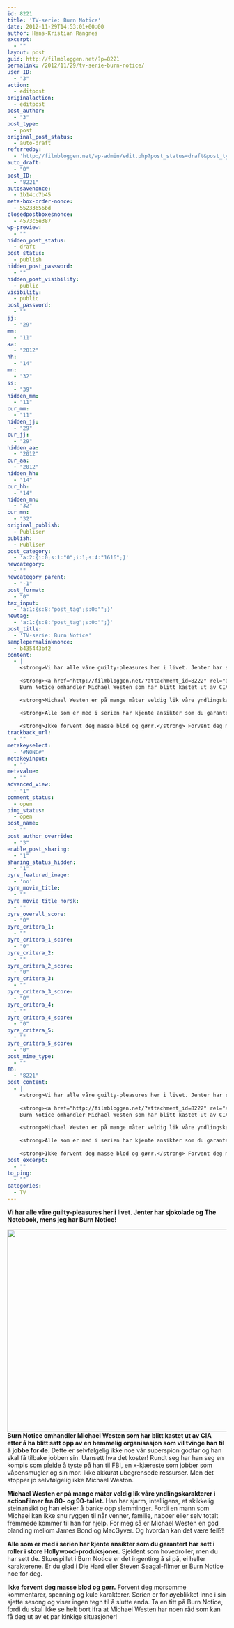 ```yaml
---
id: 8221
title: 'TV-serie: Burn Notice'
date: 2012-11-29T14:53:01+00:00
author: Hans-Kristian Rangnes
excerpt:
  - ""
layout: post
guid: http://filmbloggen.net/?p=8221
permalink: /2012/11/29/tv-serie-burn-notice/
user_ID:
  - "3"
action:
  - editpost
originalaction:
  - editpost
post_author:
  - "3"
post_type:
  - post
original_post_status:
  - auto-draft
referredby:
  - 'http://filmbloggen.net/wp-admin/edit.php?post_status=draft&post_type=post'
auto_draft:
  - "0"
post_ID:
  - "8221"
autosavenonce:
  - 1b14cc7b45
meta-box-order-nonce:
  - 55233656bd
closedpostboxesnonce:
  - 4573c5e387
wp-preview:
  - ""
hidden_post_status:
  - draft
post_status:
  - publish
hidden_post_password:
  - ""
hidden_post_visibility:
  - public
visibility:
  - public
post_password:
  - ""
jj:
  - "29"
mm:
  - "11"
aa:
  - "2012"
hh:
  - "14"
mn:
  - "32"
ss:
  - "39"
hidden_mm:
  - "11"
cur_mm:
  - "11"
hidden_jj:
  - "29"
cur_jj:
  - "29"
hidden_aa:
  - "2012"
cur_aa:
  - "2012"
hidden_hh:
  - "14"
cur_hh:
  - "14"
hidden_mn:
  - "32"
cur_mn:
  - "32"
original_publish:
  - Publiser
publish:
  - Publiser
post_category:
  - 'a:2:{i:0;s:1:"0";i:1;s:4:"1616";}'
newcategory:
  - ""
newcategory_parent:
  - "-1"
post_format:
  - "0"
tax_input:
  - 'a:1:{s:8:"post_tag";s:0:"";}'
newtag:
  - 'a:1:{s:8:"post_tag";s:0:"";}'
post_title:
  - 'TV-serie: Burn Notice'
samplepermalinknonce:
  - b435443bf2
content:
  - |
    <strong>Vi har alle våre guilty-pleasures her i livet. Jenter har sjokolade og The Notebook, mens jeg har Burn Notice!</strong><!--more-->
    
    <strong><a href="http://filmbloggen.net/?attachment_id=8222" rel="attachment wp-att-8222"><img class="alignnone size-large wp-image-8222" title="cast" src="http://filmbloggen.net/wp-content/uploads//2012/11/cast-620x465.jpg" alt="" width="620" height="465" /></a>
    Burn Notice omhandler Michael Westen som har blitt kastet ut av CIA etter å ha blitt satt opp av en hemmelig organisasjon som vil tvinge han til å jobbe for de</strong>. Dette er selvfølgelig ikke noe vår superspion godtar og han skal få tilbake jobben sin. Uansett hva det koster! Rundt seg har han seg en kompis som pleide å tyste på han til FBI, en x-kjæreste som jobber som våpensmugler og sin mor. Ikke akkurat ubegrensede ressurser. Men det stopper jo selvfølgelig ikke Michael Weston.
    
    <strong>Michael Westen er på mange måter veldig lik våre yndlingskarakterer i actionfilmer fra 80- og 90-tallet.</strong> Han har sjarm, intelligens, et skikkelig steinansikt og han elsker å banke opp slemminger. Fordi en mann som Michael kan ikke snu ryggen til når venner, familie, naboer eller selv totalt fremmede kommer til han for hjelp. For meg så er Michael Westen en god blanding mellom James Bond og MacGyver. Og hvordan kan det være feil?!
    
    <strong>Alle som er med i serien har kjente ansikter som du garantert har sett i roller i store Hollywood-produksjoner.</strong> Sjeldent som hovedroller, men du har sett de. Skuespillet i Burn Notice er det ingenting å si på, ei heller karakterene. Er du glad i Die Hard eller Steven Seagal-filmer er Burn Notice noe for deg.
    
    <strong>Ikke forvent deg masse blod og gørr.</strong> Forvent deg morsomme kommentarer, spenning og kule karakterer. Serien er for øyeblikket inne i sin sjette sesong og viser ingen tegn til å slutte enda. Ta en titt på Burn Notice, fordi du skal ikke se helt bort ifra at Michael Westen har noen råd som kan få deg ut av et par kinkige situasjoner!
trackback_url:
  - ""
metakeyselect:
  - '#NONE#'
metakeyinput:
  - ""
metavalue:
  - ""
advanced_view:
  - "1"
comment_status:
  - open
ping_status:
  - open
post_name:
  - ""
post_author_override:
  - "3"
enable_post_sharing:
  - "1"
sharing_status_hidden:
  - "1"
pyre_featured_image:
  - 'no'
pyre_movie_title:
  - ""
pyre_movie_title_norsk:
  - ""
pyre_overall_score:
  - "0"
pyre_critera_1:
  - ""
pyre_critera_1_score:
  - "0"
pyre_critera_2:
  - ""
pyre_critera_2_score:
  - "0"
pyre_critera_3:
  - ""
pyre_critera_3_score:
  - "0"
pyre_critera_4:
  - ""
pyre_critera_4_score:
  - "0"
pyre_critera_5:
  - ""
pyre_critera_5_score:
  - "0"
post_mime_type:
  - ""
ID:
  - "8221"
post_content:
  - |
    <strong>Vi har alle våre guilty-pleasures her i livet. Jenter har sjokolade og The Notebook, mens jeg har Burn Notice!</strong><!--more-->
    
    <strong><a href="http://filmbloggen.net/?attachment_id=8222" rel="attachment wp-att-8222"><img class="alignnone size-large wp-image-8222" title="cast" src="http://filmbloggen.net/wp-content/uploads//2012/11/cast-620x465.jpg" alt="" width="620" height="465" /></a>
    Burn Notice omhandler Michael Westen som har blitt kastet ut av CIA etter å ha blitt satt opp av en hemmelig organisasjon som vil tvinge han til å jobbe for de</strong>. Dette er selvfølgelig ikke noe vår superspion godtar og han skal få tilbake jobben sin. Uansett hva det koster! Rundt seg har han seg en kompis som pleide å tyste på han til FBI, en x-kjæreste som jobber som våpensmugler og sin mor. Ikke akkurat ubegrensede ressurser. Men det stopper jo selvfølgelig ikke Michael Weston.
    
    <strong>Michael Westen er på mange måter veldig lik våre yndlingskarakterer i actionfilmer fra 80- og 90-tallet.</strong> Han har sjarm, intelligens, et skikkelig steinansikt og han elsker å banke opp slemminger. Fordi en mann som Michael kan ikke snu ryggen til når venner, familie, naboer eller selv totalt fremmede kommer til han for hjelp. For meg så er Michael Westen en god blanding mellom James Bond og MacGyver. Og hvordan kan det være feil?!
    
    <strong>Alle som er med i serien har kjente ansikter som du garantert har sett i roller i store Hollywood-produksjoner.</strong> Sjeldent som hovedroller, men du har sett de. Skuespillet i Burn Notice er det ingenting å si på, ei heller karakterene. Er du glad i Die Hard eller Steven Seagal-filmer er Burn Notice noe for deg.
    
    <strong>Ikke forvent deg masse blod og gørr.</strong> Forvent deg morsomme kommentarer, spenning og kule karakterer. Serien er for øyeblikket inne i sin sjette sesong og viser ingen tegn til å slutte enda. Ta en titt på Burn Notice, fordi du skal ikke se helt bort ifra at Michael Westen har noen råd som kan få deg ut av et par kinkige situasjoner!
post_excerpt:
  - ""
to_ping:
  - ""
categories:
  - TV
---
```

**Vi har alle våre guilty-pleasures her i livet. Jenter har sjokolade og The Notebook, mens jeg har Burn Notice!**<!--more-->

**<a href="http://filmbloggen.net/2012/11/29/tv-serie-burn-notice/cast/" rel="attachment wp-att-8222"><img class="alignnone size-large wp-image-8222" src="http://filmbloggen.net/wp-content/uploads//2012/11/cast-620x465.jpg" alt="" width="620" height="465" /></a>  
Burn Notice omhandler Michael Westen som har blitt kastet ut av CIA etter å ha blitt satt opp av en hemmelig organisasjon som vil tvinge han til å jobbe for de**. Dette er selvfølgelig ikke noe vår superspion godtar og han skal få tilbake jobben sin. Uansett hva det koster! Rundt seg har han seg en kompis som pleide å tyste på han til FBI, en x-kjæreste som jobber som våpensmugler og sin mor. Ikke akkurat ubegrensede ressurser. Men det stopper jo selvfølgelig ikke Michael Weston.

**Michael Westen er på mange måter veldig lik våre yndlingskarakterer i actionfilmer fra 80- og 90-tallet.** Han har sjarm, intelligens, et skikkelig steinansikt og han elsker å banke opp slemminger. Fordi en mann som Michael kan ikke snu ryggen til når venner, familie, naboer eller selv totalt fremmede kommer til han for hjelp. For meg så er Michael Westen en god blanding mellom James Bond og MacGyver. Og hvordan kan det være feil?!

**Alle som er med i serien har kjente ansikter som du garantert har sett i roller i store Hollywood-produksjoner.** Sjeldent som hovedroller, men du har sett de. Skuespillet i Burn Notice er det ingenting å si på, ei heller karakterene. Er du glad i Die Hard eller Steven Seagal-filmer er Burn Notice noe for deg.

**Ikke forvent deg masse blod og gørr.** Forvent deg morsomme kommentarer, spenning og kule karakterer. Serien er for øyeblikket inne i sin sjette sesong og viser ingen tegn til å slutte enda. Ta en titt på Burn Notice, fordi du skal ikke se helt bort ifra at Michael Westen har noen råd som kan få deg ut av et par kinkige situasjoner!